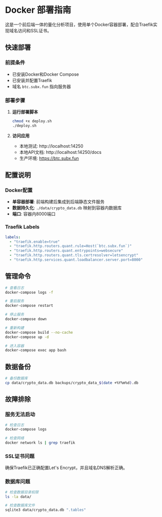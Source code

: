 # Docker 部署指南

这是一个前后端一体的量化分析项目，使用单个Docker容器部署，配合Traefik实现域名访问和SSL证书。

## 快速部署

### 前提条件
- 已安装Docker和Docker Compose
- 已安装并配置Traefik
- 域名 `btc.subx.fun` 指向服务器

### 部署步骤

1. **运行部署脚本**
   ```bash
   chmod +x deploy.sh
   ./deploy.sh
   ```

2. **访问应用**
   - 本地测试: http://localhost:14250
   - 本地API文档: http://localhost:14250/docs
   - 生产环境: https://btc.subx.fun

## 配置说明

### Docker配置
- **单容器部署**: 前端构建后集成到后端静态文件服务
- **数据持久化**: `./data/crypto_data.db` 映射到容器内数据库
- **端口**: 容器内8000端口

### Traefik Labels
```yaml
labels:
  - "traefik.enable=true"
  - "traefik.http.routers.quant.rule=Host(`btc.subx.fun`)"
  - "traefik.http.routers.quant.entrypoints=websecure"
  - "traefik.http.routers.quant.tls.certresolver=letsencrypt"
  - "traefik.http.services.quant.loadbalancer.server.port=8000"
```

## 管理命令

```bash
# 查看日志
docker-compose logs -f

# 重启服务
docker-compose restart

# 停止服务
docker-compose down

# 重新构建
docker-compose build --no-cache
docker-compose up -d

# 进入容器
docker-compose exec app bash
```

## 数据备份

```bash
# 备份数据库
cp data/crypto_data.db backups/crypto_data_$(date +%Y%m%d).db
```

## 故障排除

### 服务无法启动
```bash
# 检查日志
docker-compose logs

# 检查网络
docker network ls | grep traefik
```

### SSL证书问题
确保Traefik已正确配置Let's Encrypt，并且域名DNS解析正确。

### 数据库问题
```bash
# 检查数据目录权限
ls -la data/

# 检查数据库文件
sqlite3 data/crypto_data.db ".tables"
```